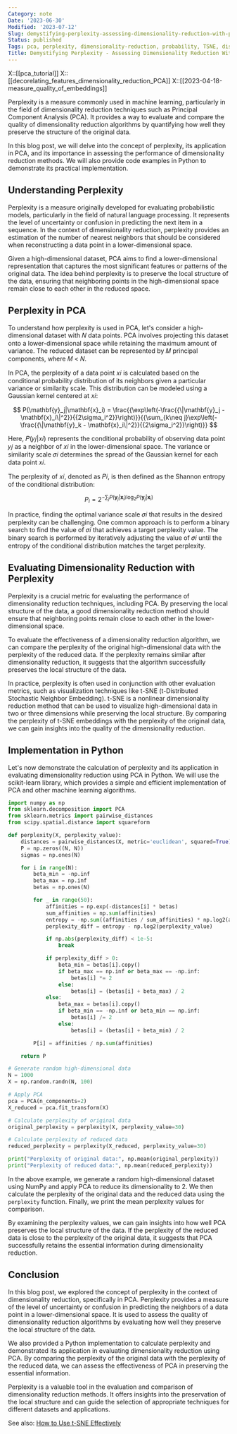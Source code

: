 ```yaml
---
Category: note
Date: '2023-06-30'
Modified: '2023-07-12'
Slug: demystifying-perplexity-assessing-dimensionality-reduction-with-pca
Status: published
Tags: pca, perplexity, dimensionality-reduction, probability, TSNE, distance
Title: Demystifying Perplexity - Assessing Dimensionality Reduction With PCA
---
```

X::[[pca_tutorial]]
X::[[decorelating_features_dimensionality_reduction_PCA]]
X::[[2023-04-18-measure_quality_of_embeddings]]

Perplexity is a measure commonly used in machine learning, particularly in the field of dimensionality reduction techniques such as Principal Component Analysis (PCA). It provides a way to evaluate and compare the quality of dimensionality reduction algorithms by quantifying how well they preserve the structure of the original data.

In this blog post, we will delve into the concept of perplexity, its application in PCA, and its importance in assessing the performance of dimensionality reduction methods. We will also provide code examples in Python to demonstrate its practical implementation.

## Understanding Perplexity

Perplexity is a measure originally developed for evaluating probabilistic models, particularly in the field of natural language processing. It represents the level of uncertainty or confusion in predicting the next item in a sequence. In the context of dimensionality reduction, perplexity provides an estimation of the number of nearest neighbors that should be considered when reconstructing a data point in a lower-dimensional space.

Given a high-dimensional dataset, PCA aims to find a lower-dimensional representation that captures the most significant features or patterns of the original data. The idea behind perplexity is to preserve the local structure of the data, ensuring that neighboring points in the high-dimensional space remain close to each other in the reduced space.

## Perplexity in PCA

To understand how perplexity is used in PCA, let's consider a high-dimensional dataset with 𝑁 data points. PCA involves projecting this dataset onto a lower-dimensional space while retaining the maximum amount of variance. The reduced dataset can be represented by 𝑀 principal components, where 𝑀 < 𝑁.

In PCA, the perplexity of a data point 𝑥𝑖 is calculated based on the conditional probability distribution of its neighbors given a particular variance or similarity scale. This distribution can be modeled using a Gaussian kernel centered at 𝑥𝑖:

$$
P(\mathbf{y}_j|\mathbf{x}_i) = \frac{{\exp\left(-\frac{{\|\mathbf{y}_j - \mathbf{x}_i\|^2}}{{2\sigma_i^2}}\right)}}{{\sum_{k\neq j}\exp\left(-\frac{{\|\mathbf{y}_k - \mathbf{x}_i\|^2}}{{2\sigma_i^2}}\right)}}
$$

Here, 𝑃(𝑦𝑗|𝑥𝑖) represents the conditional probability of observing data point 𝑦𝑗 as a neighbor of 𝑥𝑖 in the lower-dimensional space. The variance or similarity scale 𝜎𝑖 determines the spread of the Gaussian kernel for each data point 𝑥𝑖.

The perplexity of 𝑥𝑖, denoted as 𝑃𝑖, is then defined as the Shannon entropy of the conditional distribution:

$$
P_i = 2^{-\sum_j P(\mathbf{y}_j|\mathbf{x}_i)\log_2 P(\mathbf{y}_j|\mathbf{x}_i)}
$$

In practice, finding the optimal variance scale 𝜎𝑖 that results in the desired perplexity can be challenging. One common approach is to perform a binary search to find the value of 𝜎𝑖 that achieves a target perplexity value. The binary search is performed by iteratively adjusting the value of 𝜎𝑖 until the entropy of the conditional distribution matches the target perplexity.

## Evaluating Dimensionality Reduction with Perplexity

Perplexity is a crucial metric for evaluating the performance of dimensionality reduction techniques, including PCA. By preserving the local structure of the data, a good dimensionality reduction method should ensure that neighboring points remain close to each other in the lower-dimensional space.

To evaluate the effectiveness of a dimensionality reduction algorithm, we can compare the perplexity of the original high-dimensional data with the perplexity of the reduced data. If the perplexity remains similar after dimensionality reduction, it suggests that the algorithm successfully preserves the local structure of the data.

In practice, perplexity is often used in conjunction with other evaluation metrics, such as visualization techniques like t-SNE (t-Distributed Stochastic Neighbor Embedding). t-SNE is a nonlinear dimensionality reduction method that can be used to visualize high-dimensional data in two or three dimensions while preserving the local structure. By comparing the perplexity of t-SNE embeddings with the perplexity of the original data, we can gain insights into the quality of the dimensionality reduction.

## Implementation in Python

Let's now demonstrate the calculation of perplexity and its application in evaluating dimensionality reduction using PCA in Python. We will use the scikit-learn library, which provides a simple and efficient implementation of PCA and other machine learning algorithms.

```python
import numpy as np
from sklearn.decomposition import PCA
from sklearn.metrics import pairwise_distances
from scipy.spatial.distance import squareform

def perplexity(X, perplexity_value):
    distances = pairwise_distances(X, metric='euclidean', squared=True)
    P = np.zeros((N, N))
    sigmas = np.ones(N)

    for i in range(N):
        beta_min = -np.inf
        beta_max = np.inf
        betas = np.ones(N)

        for _ in range(50):
            affinities = np.exp(-distances[i] * betas)
            sum_affinities = np.sum(affinities)
            entropy = -np.sum((affinities / sum_affinities) * np.log2(affinities / sum_affinities))
            perplexity_diff = entropy - np.log2(perplexity_value)

            if np.abs(perplexity_diff) < 1e-5:
                break

            if perplexity_diff > 0:
                beta_min = betas[i].copy()
                if beta_max == np.inf or beta_max == -np.inf:
                    betas[i] *= 2
                else:
                    betas[i] = (betas[i] + beta_max) / 2
            else:
                beta_max = betas[i].copy()
                if beta_min == -np.inf or beta_min == np.inf:
                    betas[i] /= 2
                else:
                    betas[i] = (betas[i] + beta_min) / 2

        P[i] = affinities / np.sum(affinities)

    return P

# Generate random high-dimensional data
N = 1000
X = np.random.randn(N, 100)

# Apply PCA
pca = PCA(n_components=2)
X_reduced = pca.fit_transform(X)

# Calculate perplexity of original data
original_perplexity = perplexity(X, perplexity_value=30)

# Calculate perplexity of reduced data
reduced_perplexity = perplexity(X_reduced, perplexity_value=30)

print("Perplexity of original data:", np.mean(original_perplexity))
print("Perplexity of reduced data:", np.mean(reduced_perplexity))
```

In the above example, we generate a random high-dimensional dataset using NumPy and apply PCA to reduce its dimensionality to 2. We then calculate the perplexity of the original data and the reduced data using the `perplexity` function. Finally, we print the mean perplexity values for comparison.

By examining the perplexity values, we can gain insights into how well PCA preserves the local structure of the data. If the perplexity of the reduced data is close to the perplexity of the original data, it suggests that PCA successfully retains the essential information during dimensionality reduction.

## Conclusion

In this blog post, we explored the concept of perplexity in the context of dimensionality reduction, specifically in PCA. Perplexity provides a measure of the level of uncertainty or confusion in predicting the neighbors of a data point in a lower-dimensional space. It is used to assess the quality of dimensionality reduction algorithms by evaluating how well they preserve the local structure of the data.

We also provided a Python implementation to calculate perplexity and demonstrated its application in evaluating dimensionality reduction using PCA. By comparing the perplexity of the original data with the perplexity of the reduced data, we can assess the effectiveness of PCA in preserving the essential information.

Perplexity is a valuable tool in the evaluation and comparison of dimensionality reduction methods. It offers insights into the preservation of the local structure and can guide the selection of appropriate techniques for different datasets and applications.

See also:
[How to Use t-SNE Effectively](https://distill.pub/2016/misread-tsne/)
